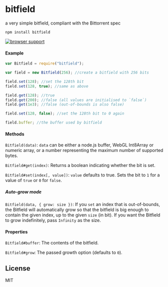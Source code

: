 # bitfield

a very simple bitfield, compliant with the Bittorrent spec

    npm install bitfield

[![browser support](https://ci.testling.com/fb55/bitfield.png)](https://ci.testling.com/fb55/bitfield)

#### Example

```js
var Bitfield = require("bitfield");

var field = new Bitfield(256); //create a bitfield with 256 bits

field.set(128); //set the 128th bit
field.set(128, true); //same as above

field.get(128); //true
field.get(200); //false (all values are initialised to `false`)
field.get(1e3); //false (out-of-bounds is also false)

field.set(128, false); //set the 128th bit to 0 again

field.buffer; //the buffer used by bitfield
```

#### Methods
`Bitfield(data)`: `data` can be either a node.js buffer, WebGL Int8Array or numeric array, or a number representing the maximum number of supported bytes.

`Bitfield#get(index)`: Returns a boolean indicating whether the bit is set.

`Bitfield#set(index[, value])`: `value` defaults to true. Sets the bit to `1` for a value of `true` or `0` for `false`.

##### Auto-grow mode
`Bitfield(data, { grow: size })`: If you `set` an index that is out-of-bounds, the Bitfield will automatically grow so that the bitfield is big enough to contain the given index, up to the given `size` (in bit). If you want the Bitfield to grow indefinitely, pass `Infinity` as the size.


#### Properties

`Bitfield#buffer`: The contents of the bitfield.

`Bitfield#grow`: The passed growth option (defaults to `0`).

## License

MIT
